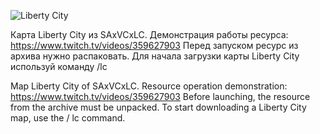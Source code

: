 ![Liberty City](http://109.227.228.4/pub/22837.png)

Карта Liberty City из SAxVCxLC.
Демонстрация работы ресурса: https://www.twitch.tv/videos/359627903
Перед запуском ресурс из архива нужно распаковать.
Для начала загрузки карты Liberty City используй команду /lc

Map Liberty City of SAxVCxLC. 
Resource operation demonstration: https://www.twitch.tv/videos/359627903
Before launching, the resource from the archive must be unpacked. 
To start downloading a Liberty City map, use the / lc command.
